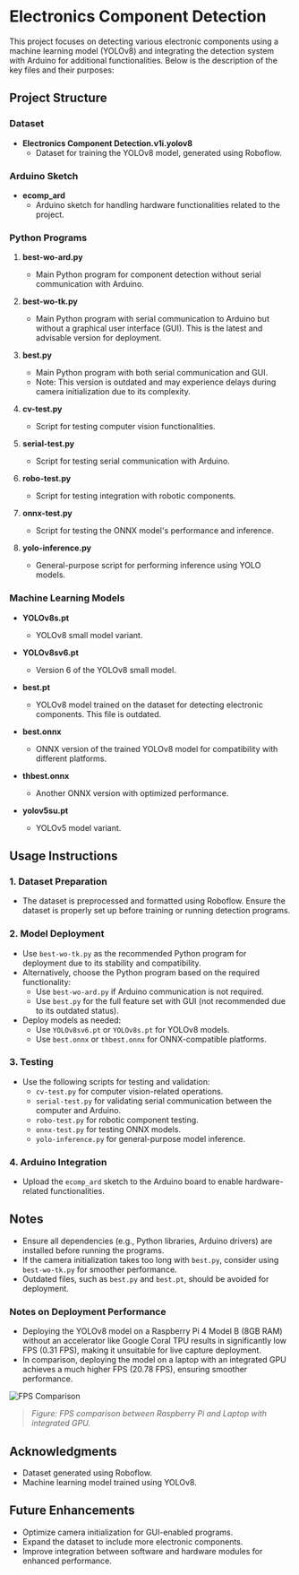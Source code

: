 # Electronics Component Detection

This project focuses on detecting various electronic components using a machine learning model (YOLOv8) and integrating the detection system with Arduino for additional functionalities. Below is the description of the key files and their purposes:

## Project Structure

### Dataset
- **Electronics Component Detection.v1i.yolov8**
  - Dataset for training the YOLOv8 model, generated using Roboflow.

### Arduino Sketch
- **ecomp_ard**
  - Arduino sketch for handling hardware functionalities related to the project.

### Python Programs
1. **best-wo-ard.py**
   - Main Python program for component detection without serial communication with Arduino.

2. **best-wo-tk.py**
   - Main Python program with serial communication to Arduino but without a graphical user interface (GUI). This is the latest and advisable version for deployment.

3. **best.py**
   - Main Python program with both serial communication and GUI.
   - Note: This version is outdated and may experience delays during camera initialization due to its complexity.

4. **cv-test.py**
   - Script for testing computer vision functionalities.

5. **serial-test.py**
   - Script for testing serial communication with Arduino.

6. **robo-test.py**
   - Script for testing integration with robotic components.

7. **onnx-test.py**
   - Script for testing the ONNX model's performance and inference.

8. **yolo-inference.py**
   - General-purpose script for performing inference using YOLO models.

### Machine Learning Models
- **YOLOv8s.pt**
  - YOLOv8 small model variant.

- **YOLOv8sv6.pt**
  - Version 6 of the YOLOv8 small model.

- **best.pt**
  - YOLOv8 model trained on the dataset for detecting electronic components. This file is outdated.

- **best.onnx**
  - ONNX version of the trained YOLOv8 model for compatibility with different platforms.

- **thbest.onnx**
  - Another ONNX version with optimized performance.

- **yolov5su.pt**
  - YOLOv5 model variant.

## Usage Instructions

### 1. Dataset Preparation
- The dataset is preprocessed and formatted using Roboflow. Ensure the dataset is properly set up before training or running detection programs.

### 2. Model Deployment
- Use `best-wo-tk.py` as the recommended Python program for deployment due to its stability and compatibility.
- Alternatively, choose the Python program based on the required functionality:
  - Use `best-wo-ard.py` if Arduino communication is not required.
  - Use `best.py` for the full feature set with GUI (not recommended due to its outdated status).
- Deploy models as needed:
  - Use `YOLOv8sv6.pt` or `YOLOv8s.pt` for YOLOv8 models.
  - Use `best.onnx` or `thbest.onnx` for ONNX-compatible platforms.

### 3. Testing
- Use the following scripts for testing and validation:
  - `cv-test.py` for computer vision-related operations.
  - `serial-test.py` for validating serial communication between the computer and Arduino.
  - `robo-test.py` for robotic component testing.
  - `onnx-test.py` for testing ONNX models.
  - `yolo-inference.py` for general-purpose model inference.

### 4. Arduino Integration
- Upload the `ecomp_ard` sketch to the Arduino board to enable hardware-related functionalities.

## Notes
- Ensure all dependencies (e.g., Python libraries, Arduino drivers) are installed before running the programs.
- If the camera initialization takes too long with `best.py`, consider using `best-wo-tk.py` for smoother performance.
- Outdated files, such as `best.py` and `best.pt`, should be avoided for deployment.

### Notes on Deployment Performance
- Deploying the YOLOv8 model on a Raspberry Pi 4 Model B (8GB RAM) without an accelerator like Google Coral TPU results in significantly low FPS (0.31 FPS), making it unsuitable for live capture deployment.  
- In comparison, deploying the model on a laptop with an integrated GPU achieves a much higher FPS (20.78 FPS), ensuring smoother performance.

![FPS Comparison](https://drive.google.com/uc?id=1oC4vNBp3vY5fOwv3Aoy4c8Nm0U6EqxUc)

> *Figure: FPS comparison between Raspberry Pi and Laptop with integrated GPU.*

## Acknowledgments
- Dataset generated using Roboflow.
- Machine learning model trained using YOLOv8.

## Future Enhancements
- Optimize camera initialization for GUI-enabled programs.
- Expand the dataset to include more electronic components.
- Improve integration between software and hardware modules for enhanced performance.

